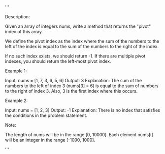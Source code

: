 '''

Description:

Given an array of integers nums, write a method that returns the "pivot" index of this array.

We define the pivot index as the index where the sum of the numbers to the left of the index is equal to the sum of the numbers to the right of the index.

If no such index exists, we should return -1. If there are multiple pivot indexes, you should return the left-most pivot index.



Example 1:

Input: 
nums = [1, 7, 3, 6, 5, 6]
Output: 3
Explanation: 
The sum of the numbers to the left of index 3 (nums[3] = 6) is equal to the sum of numbers to the right of index 3.
Also, 3 is the first index where this occurs.
 


Example 2:

Input: 
nums = [1, 2, 3]
Output: -1
Explanation: 
There is no index that satisfies the conditions in the problem statement.
 

Note:

The length of nums will be in the range [0, 10000].
Each element nums[i] will be an integer in the range [-1000, 1000].

'''